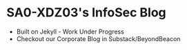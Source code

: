 # SA0-XDZ03's InfoSec Blog
- Built on Jekyll - Work Under Progress
- Checkout our Corporate Blog in Substack/BeyondBeacon
